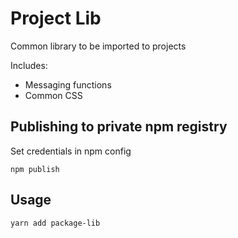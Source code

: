 # Project Lib

Common library to be imported to projects

Includes:
- Messaging functions
- Common CSS

## Publishing to private npm registry

Set credentials in npm config

```
npm publish
```

## Usage

```
yarn add package-lib
```